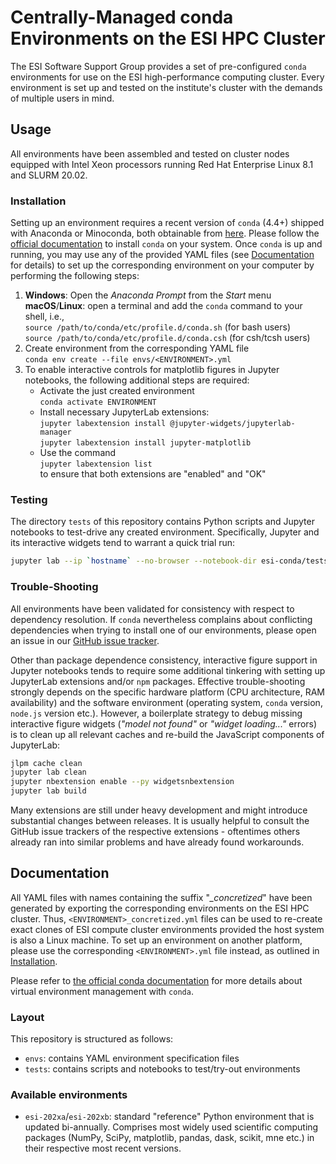 # Centrally-Managed conda Environments on the ESI HPC Cluster

The ESI Software Support Group provides a set of pre-configured `conda` environments for
use on the ESI high-performance computing cluster. Every environment is set up
and tested on the institute's cluster with the demands of multiple users in mind.

## Usage

All environments have been assembled and tested on cluster nodes equipped with Intel
Xeon processors running Red Hat Enterprise Linux 8.1 and SLURM 20.02.

### Installation

Setting up an environment requires a recent version of `conda` (4.4+) shipped with
Anaconda or Minoconda, both obtainable from [here](https://docs.conda.io/projects/conda/en/latest/user-guide/install/download.html).
Please follow the [official documentation](https://docs.conda.io/projects/conda/en/latest/user-guide/install/index.html#installation)
to install `conda` on your system.
Once `conda` is up and running, you may use any of the provided YAML files
(see [Documentation](#Documentation) for details) to set up the corresponding
environment on your computer by performing the following steps:

1. **Windows**: Open the *Anaconda Prompt* from the *Start* menu\
   **macOS**/**Linux**: open a terminal and add the `conda` command to your shell, i.e.,\
   `source /path/to/conda/etc/profile.d/conda.sh`  (for bash users)\
   `source /path/to/conda/etc/profile.d/conda.csh` (for csh/tcsh users)
2. Create environment from the corresponding YAML file\
   `conda env create --file envs/<ENVIRONMENT>.yml`
3. To enable interactive controls for matplotlib figures in Jupyter notebooks,
   the following additional steps are required:
   - Activate the just created environment\
     `conda activate ENVIRONMENT`
   - Install necessary JupyterLab extensions:\
     `jupyter labextension install @jupyter-widgets/jupyterlab-manager`\
     `jupyter labextension install jupyter-matplotlib`
   - Use the command\
     `jupyter labextension list`\
     to ensure that both extensions are "enabled" and "OK"

### Testing

The directory `tests` of this repository contains Python scripts and Jupyter
notebooks to test-drive any created environment. Specifically, Jupyter and its
interactive widgets tend to warrant a quick trial run:

```bash
jupyter lab --ip `hostname` --no-browser --notebook-dir esi-conda/tests/
```

### Trouble-Shooting

All environments have been validated for consistency with respect to dependency
resolution. If `conda` nevertheless complains about conflicting dependencies when
trying to install one of our environments, please open an issue in our
[GitHub issue tracker](https://github.com/esi-neuroscience/esi-conda/issues).

Other than package dependence consistency, interactive figure support in Jupyter
notebooks tends to require some additional tinkering with setting up JupyterLab
extensions and/or `npm` packages. Effective trouble-shooting strongly
depends on the specific hardware platform (CPU architecture, RAM availability) and
the software environment (operating system, `conda` version, `node.js` version etc.).
However, a boilerplate strategy to debug missing interactive figure widgets (*"model not found"* or *"widget loading..."* errors) is to clean up all relevant caches and
re-build the JavaScript components of JupyterLab:

```bash
jlpm cache clean
jupyter lab clean
jupyter nbextension enable --py widgetsnbextension
jupyter lab build
```

Many extensions are still under heavy development and might introduce substantial
changes between releases. It is usually helpful to consult the GitHub issue trackers
of the respective extensions - oftentimes others already ran into similar problems
and have already found workarounds.

## Documentation

All YAML files with names containing the suffix "*_concretized*" have been generated by
exporting the corresponding environments on the ESI HPC cluster. Thus,
`<ENVIRONMENT>_concretized.yml` files can be used to re-create exact clones of ESI compute cluster
environments provided the host system is also a Linux machine. To set up
an environment on another platform, please use the corresponding `<ENVIRONMENT>.yml` file instead,
as outlined in [Installation](#Installation).

Please refer to [the official conda documentation](https://docs.conda.io/projects/conda/en/latest/user-guide/tasks/manage-environments.html#sharing-an-environment) for more details about virtual environment management with `conda`.

### Layout

This repository is structured as follows:

- `envs`: contains YAML environment specification files
- `tests`: contains scripts and notebooks to test/try-out environments

### Available environments

- `esi-202xa`/`esi-202xb`: standard "reference" Python environment that is
  updated bi-annually. Comprises most widely used scientific computing packages
  (NumPy, SciPy, matplotlib, pandas, dask, scikit, mne etc.) in their respective
  most recent versions.
